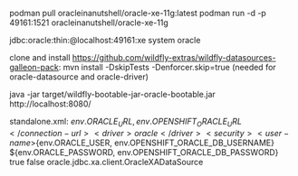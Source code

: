 podman pull oracleinanutshell/oracle-xe-11g:latest
podman run -d -p 49161:1521 oracleinanutshell/oracle-xe-11g

jdbc:oracle:thin:@localhost:49161:xe
system
oracle

clone and install https://github.com/wildfly-extras/wildfly-datasources-galleon-pack:
mvn install -DskipTests -Denforcer.skip=true
(needed for <layer>oracle-datasource</layer> and <layer>oracle-driver</layer>)

java -jar target/wildfly-bootable-jar-oracle-bootable.jar
http://localhost:8080/

standalone.xml:
<subsystem xmlns="urn:jboss:domain:datasources:6.0">
<datasources>
<datasource jndi-name="java:jboss/datasources/${env.ORACLE_DATASOURCE,env.OPENSHIFT_ORACLE_DATASOURCE:OracleDS}" pool-name="OracleDS" enabled="true" use-java-context="true" use-ccm="true" statistics-enabled="${wildfly.datasources.statistics-enabled:${wildfly.statistics-enabled:false}}">
<connection-url>${env.ORACLE_URL, env.OPENSHIFT_ORACLE_URL}</connection-url>
<driver>oracle</driver>
<security>
<user-name>${env.ORACLE_USER, env.OPENSHIFT_ORACLE_DB_USERNAME}</user-name>
<password>${env.ORACLE_PASSWORD, env.OPENSHIFT_ORACLE_DB_PASSWORD}</password>
</security>
<validation>
<valid-connection-checker class-name="org.jboss.jca.adapters.jdbc.extensions.oracle.OracleValidConnectionChecker"/>
<validate-on-match>true</validate-on-match>
<background-validation>false</background-validation>
<stale-connection-checker class-name="org.jboss.jca.adapters.jdbc.extensions.oracle.OracleStaleConnectionChecker"/>
<exception-sorter class-name="org.jboss.jca.adapters.jdbc.extensions.oracle.OracleExceptionSorter"/>
</validation>
</datasource>
<drivers>
<driver name="oracle" module="com.oracle.ojdbc">
<xa-datasource-class>oracle.jdbc.xa.client.OracleXADataSource</xa-datasource-class>
</driver>
</drivers>
</datasources>
</subsystem>